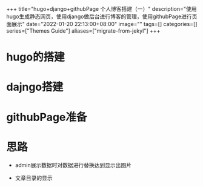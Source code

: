 +++
title="hugo+django+githubPage 个人博客搭建（一）"
description="使用hugo生成静态网页，使用django做后台进行博客的管理，使用githubPage进行页面展示"
date="2022-01-20 22:13:00+08:00"
image=""
tags=[]
categories=[]
series=["Themes Guide"]
aliases=["migrate-from-jekyl"]
+++
# hugo的搭建

# dajngo搭建

# githubPage准备


# 思路

- admin展示数据时对数据进行替换达到显示出图片
- 文章目录的显示